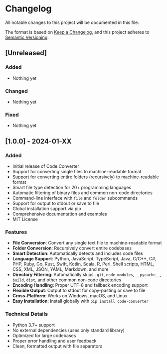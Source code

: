# Changelog

All notable changes to this project will be documented in this file.

The format is based on [Keep a Changelog](https://keepachangelog.com/en/1.0.0/),
and this project adheres to [Semantic Versioning](https://semver.org/spec/v2.0.0.html).

## [Unreleased]

### Added
- Nothing yet

### Changed
- Nothing yet

### Fixed
- Nothing yet

## [1.0.0] - 2024-01-XX

### Added
- Initial release of Code Converter
- Support for converting single files to machine-readable format
- Support for converting entire folders (recursively) to machine-readable format
- Smart file type detection for 20+ programming languages
- Automatic filtering of binary files and common non-code directories
- Command-line interface with `file` and `folder` subcommands
- Support for output to stdout or save to file
- Global installation support via pip
- Comprehensive documentation and examples
- MIT License

### Features
- **File Conversion**: Convert any single text file to machine-readable format
- **Folder Conversion**: Recursively convert entire codebases
- **Smart Detection**: Automatically detects and includes code files
- **Language Support**: Python, JavaScript, TypeScript, Java, C/C++, C#, PHP, Ruby, Go, Rust, Swift, Kotlin, Scala, R, Perl, Shell scripts, HTML, CSS, XML, JSON, YAML, Markdown, and more
- **Directory Filtering**: Automatically skips `.git`, `node_modules`, `__pycache__`, `build`, `dist`, and other common non-code directories
- **Encoding Handling**: Proper UTF-8 and fallback encoding support
- **Flexible Output**: Output to stdout for copy-pasting or save to file
- **Cross-Platform**: Works on Windows, macOS, and Linux
- **Easy Installation**: Install globally with `pip install code-converter`

### Technical Details
- Python 3.7+ support
- No external dependencies (uses only standard library)
- Optimized for large codebases
- Proper error handling and user feedback
- Clean, formatted output with file separators

